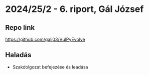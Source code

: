 # 2024/25/2 - 6. riport, Gál József

## Repo link

<https://github.com/galj03/VulPyEvolve>

## Haladás

- Szakdolgozat befejezése és leadása
